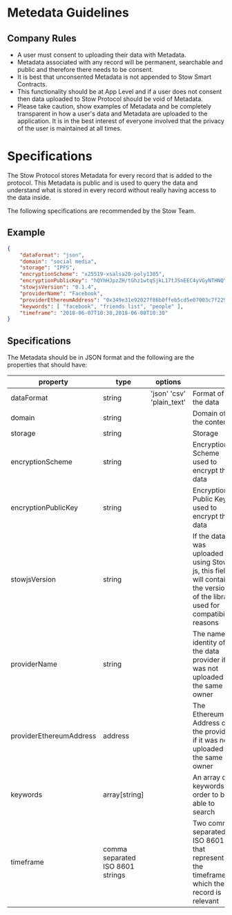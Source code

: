 # Metedata Guidelines



## Company Rules

- A user must consent to uploading their data with Metadata.
- Metadata associated with any record will be permanent, searchable and public and therefore there needs to be consent.
- It is best that unconsented Metadata is not appended to Stow Smart Contracts. 
- This functionality should be at App Level and if a user does not consent then data uploaded to Stow Protocol should be void of Metadata. 
- Please take caution, show examples of Metadata and be completely transparent in how a user's data and Metadata are uploaded to the application. It is in the best interest of everyone involved that the privacy of the user is maintained at all times. 



# Specifications

The Stow Protocol stores Metadata for every record that is added to the protocol. This Metadata is public and is used to query the data and understand what is stored in every record without really having access to the data inside.

The following specifications are recommended by the Stow Team.

## Example

```json
{
    "dataFormat": "json",
    "domain": "social media",
    "storage": "IPFS",
    "encryptionScheme": "x25519-xsalsa20-poly1305",
    "encryptionPublicKey": "hQYhHJpzZH/tGhz1wtqSjkL17tJSnEEC4yVGyNTHNQY=",
    "stowjsVersion": "0.1.4",
    "providerName": "Facebook",
    "providerEthereumAddress": "0x349e31e92027f86b0ffeb5cd5e07003c7f229872",
    "keywords": [ "facebook", "friends list", "people" ],
    "timeframe": "2018-06-07T10:30,2018-06-08T10:30"
}
```



## Specifications

The Metadata should be in JSON format and the following are the properties that should have:

| property                | type          | options                     |                                                              |
| ----------------------- | ------------- | --------------------------- | ------------------------------------------------------------ |
| dataFormat              | string        | 'json'   'csv' 'plain_text' | Format of the data                                           |
| domain                  | string        |                             | Domain of the content                                        |
| storage                 | string        |                             | Storage                                                      |
| encryptionScheme        | string        |                             | Encryption Scheme used to encrypt the data                   |
| encryptionPublicKey     | string        |                             | Encryption Public Key used to encrypt the data               |
| stowjsVersion           | string        |                             | If the data was uploaded using Stow js, this field will contain the version of the library used for compatibility reasons |
| providerName            | string        |                             | The name or identity of the data provider if it was not uploaded by the same owner |
| providerEthereumAddress | address       |                             | The Ethereum Address of the provider if it was not uploaded by the same owner |
| keywords                | array[string] |                             | An array of keywords in order to be able to search           |
| timeframe               | comma separated ISO 8601 strings |          | Two comma separated ISO 8601 that represent the timeframe in which the record is relevant

